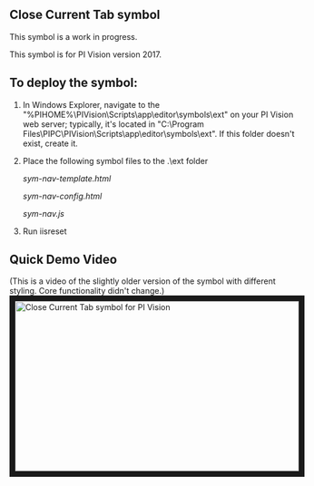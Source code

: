 ## Close Current Tab symbol

This symbol is a work in progress.

This symbol is for PI Vision version 2017.


## To deploy the symbol: 

1. In Windows Explorer, navigate to the "%PIHOME%\PIVision\Scripts\app\editor\symbols\ext" on your PI Vision web server; typically, it's located in "C:\Program Files\PIPC\PIVision\Scripts\app\editor\symbols\ext".
If this folder doesn't exist, create it.

2. Place the following symbol files to the .\ext folder

	*sym-nav-template.html*
	
	*sym-nav-config.html*
	
	*sym-nav.js*

6. Run iisreset


## Quick Demo Video

(This is a video of the slightly older version of the symbol with different styling. Core functionality didn't change.) 
<a href="https://www.youtube.com/edit?o=U&video_id=1qlNqmzsIOY
" target="_blank"><img src="http://img.youtube.com/vi/1qlNqmzsIOY/2.jpg" 
alt="Close Current Tab symbol for PI Vision" width="500" height="300" border="10" /></a>

